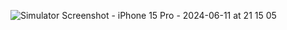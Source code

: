 ![Simulator Screenshot - iPhone 15 Pro - 2024-06-11 at 21 15 05](https://github.com/ajayiOSDev08/DishDemo/assets/127383460/92c7d76a-06e7-4c8f-90af-ae10137e58c6)
